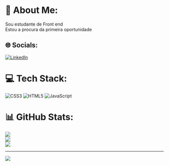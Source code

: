 # 💫 About Me:
Sou estudante de Front end<br>Estou a procura da primeira oportunidade<br>


## 🌐 Socials:
[![LinkedIn](https://img.shields.io/badge/LinkedIn-%230077B5.svg?logo=linkedin&logoColor=white)](https://linkedin.com/in/https://www.linkedin.com/in/rafael-marques-de-oliveira/) 

# 💻 Tech Stack:
![CSS3](https://img.shields.io/badge/css3-%231572B6.svg?style=for-the-badge&logo=css3&logoColor=white) ![HTML5](https://img.shields.io/badge/html5-%23E34F26.svg?style=for-the-badge&logo=html5&logoColor=white) ![JavaScript](https://img.shields.io/badge/javascript-%23323330.svg?style=for-the-badge&logo=javascript&logoColor=%23F7DF1E)
# 📊 GitHub Stats:
![](https://github-readme-stats.vercel.app/api?username=rafa756&theme=radical&hide_border=false&include_all_commits=false&count_private=false)<br/>
![](https://github-readme-streak-stats.herokuapp.com/?user=rafa756&theme=radical&hide_border=false)<br/>
![](https://github-readme-stats.vercel.app/api/top-langs/?username=rafa756&theme=radical&hide_border=false&include_all_commits=false&count_private=false&layout=compact)

---
[![](https://visitcount.itsvg.in/api?id=rafa756&icon=0&color=0)](https://visitcount.itsvg.in)

<!-- Proudly created with GPRM ( https://gprm.itsvg.in ) -->